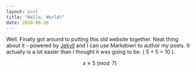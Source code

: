 ```yaml
---
layout: post
title: "Hello, World!"
date: 2018-06-26
---
```


Well. Finally got around to putting this old website together. Neat thing about
it - powered by [Jekyll](http://jekyllrb.com) and I can use Markdown to author
my posts. It actually is a lot easier than I thought it was going to be. \( 5 +
5 = 10 \).

$$
x \equiv 5 \pmod{7} 
$$
